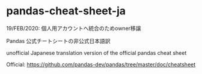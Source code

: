 # pandas-cheat-sheet-ja
19/FEB/2020: 個人用アカウントへ統合のためowner移譲

Pandas 公式チートシートの非公式日本語訳

unofficial Japanese translation version of the official pandas cheat sheet

Official: https://github.com/pandas-dev/pandas/tree/master/doc/cheatsheet
